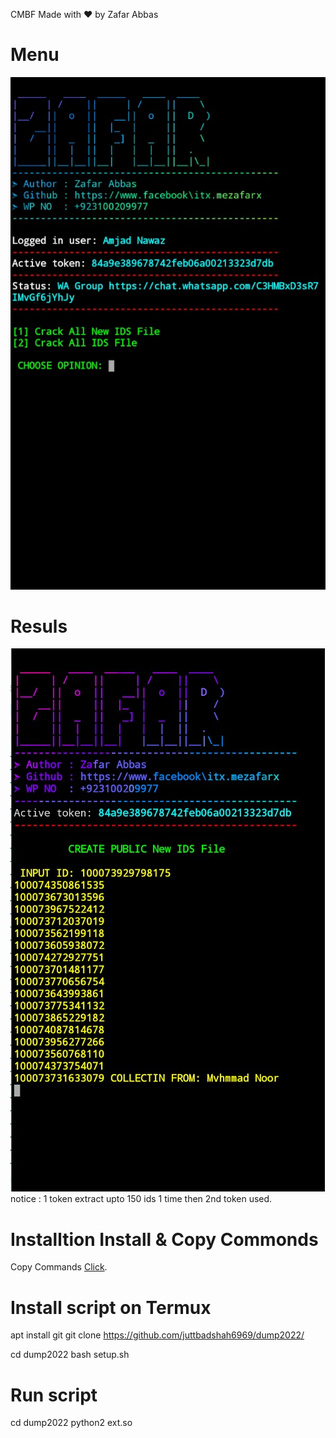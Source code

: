 CMBF
Made with ❤️ by Zafar Abbas

# Menu
<img src="https://github.com/juttbadshah6969/dump2022/blob/main/img/ext.jpg" />

# Resuls
<img src="https://github.com/juttbadshah6969/dump2022/blob/main/img/ext%20pic.jpg" />
notice : 1 token extract upto 150 ids 1 time then 2nd token used.

# Installtion Install & Copy Commonds

<p>Copy Commands <a href="https://pastebin.com/JVpmjZ8V" target="_blank">Click</a>.</p>

# Install script on Termux

apt install git
git clone https://github.com/juttbadshah6969/dump2022/

cd dump2022
bash setup.sh

# Run script

cd dump2022
python2 ext.so

